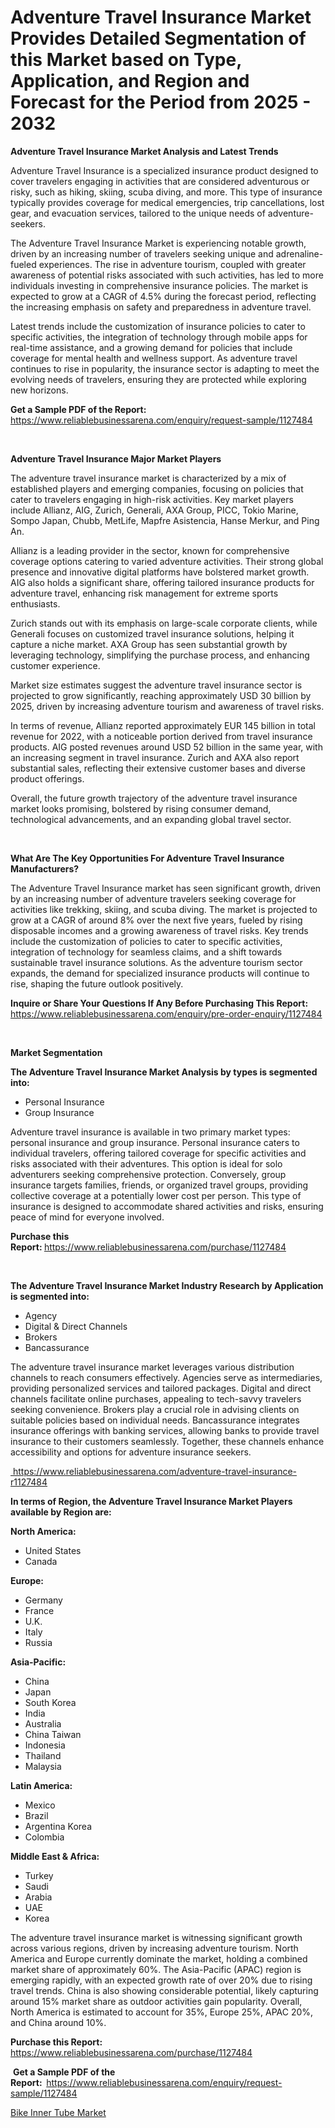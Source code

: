 <p><h1>Adventure Travel Insurance Market Provides Detailed Segmentation of this Market based on Type, Application, and Region and Forecast for the Period from 2025 - 2032</h1></p><p><strong>Adventure Travel Insurance Market Analysis and Latest Trends</strong></p>
<p><p>Adventure Travel Insurance is a specialized insurance product designed to cover travelers engaging in activities that are considered adventurous or risky, such as hiking, skiing, scuba diving, and more. This type of insurance typically provides coverage for medical emergencies, trip cancellations, lost gear, and evacuation services, tailored to the unique needs of adventure-seekers.</p><p>The Adventure Travel Insurance Market is experiencing notable growth, driven by an increasing number of travelers seeking unique and adrenaline-fueled experiences. The rise in adventure tourism, coupled with greater awareness of potential risks associated with such activities, has led to more individuals investing in comprehensive insurance policies. The market is expected to grow at a CAGR of 4.5% during the forecast period, reflecting the increasing emphasis on safety and preparedness in adventure travel.</p><p>Latest trends include the customization of insurance policies to cater to specific activities, the integration of technology through mobile apps for real-time assistance, and a growing demand for policies that include coverage for mental health and wellness support. As adventure travel continues to rise in popularity, the insurance sector is adapting to meet the evolving needs of travelers, ensuring they are protected while exploring new horizons.</p></p>
<p><strong>Get a Sample PDF of the Report:&nbsp;</strong> <a href="https://www.reliablebusinessarena.com/enquiry/request-sample/1127484?utm_campaign=3118&utm_medium=2&utm_source=Github&utm_content=ia&utm_term=06032025&utm_id=adventure-travel-insurance">https://www.reliablebusinessarena.com/enquiry/request-sample/1127484</a></p>
<p>&nbsp;</p>
<p><strong>Adventure Travel Insurance Major Market Players</strong></p>
<p><p>The adventure travel insurance market is characterized by a mix of established players and emerging companies, focusing on policies that cater to travelers engaging in high-risk activities. Key market players include Allianz, AIG, Zurich, Generali, AXA Group, PICC, Tokio Marine, Sompo Japan, Chubb, MetLife, Mapfre Asistencia, Hanse Merkur, and Ping An.</p><p>Allianz is a leading provider in the sector, known for comprehensive coverage options catering to varied adventure activities. Their strong global presence and innovative digital platforms have bolstered market growth. AIG also holds a significant share, offering tailored insurance products for adventure travel, enhancing risk management for extreme sports enthusiasts.</p><p>Zurich stands out with its emphasis on large-scale corporate clients, while Generali focuses on customized travel insurance solutions, helping it capture a niche market. AXA Group has seen substantial growth by leveraging technology, simplifying the purchase process, and enhancing customer experience. </p><p>Market size estimates suggest the adventure travel insurance sector is projected to grow significantly, reaching approximately USD 30 billion by 2025, driven by increasing adventure tourism and awareness of travel risks. </p><p>In terms of revenue, Allianz reported approximately EUR 145 billion in total revenue for 2022, with a noticeable portion derived from travel insurance products. AIG posted revenues around USD 52 billion in the same year, with an increasing segment in travel insurance. Zurich and AXA also report substantial sales, reflecting their extensive customer bases and diverse product offerings.</p><p>Overall, the future growth trajectory of the adventure travel insurance market looks promising, bolstered by rising consumer demand, technological advancements, and an expanding global travel sector.</p></p>
<p>&nbsp;</p>
<p><strong>What Are The Key Opportunities For Adventure Travel Insurance Manufacturers?</strong></p>
<p><p>The Adventure Travel Insurance market has seen significant growth, driven by an increasing number of adventure travelers seeking coverage for activities like trekking, skiing, and scuba diving. The market is projected to grow at a CAGR of around 8% over the next five years, fueled by rising disposable incomes and a growing awareness of travel risks. Key trends include the customization of policies to cater to specific activities, integration of technology for seamless claims, and a shift towards sustainable travel insurance solutions. As the adventure tourism sector expands, the demand for specialized insurance products will continue to rise, shaping the future outlook positively.</p></p>
<p><strong>Inquire or Share Your Questions If Any Before Purchasing This Report:</strong> <a href="https://www.reliablebusinessarena.com/enquiry/pre-order-enquiry/1127484?utm_campaign=3118&utm_medium=2&utm_source=Github&utm_content=ia&utm_term=06032025&utm_id=adventure-travel-insurance">https://www.reliablebusinessarena.com/enquiry/pre-order-enquiry/1127484</a></p>
<p>&nbsp;</p>
<p><strong>Market Segmentation</strong></p>
<p><strong>The Adventure Travel Insurance Market Analysis by types is segmented into:</strong></p>
<p><ul><li>Personal Insurance</li><li>Group Insurance</li></ul></p>
<p><p>Adventure travel insurance is available in two primary market types: personal insurance and group insurance. Personal insurance caters to individual travelers, offering tailored coverage for specific activities and risks associated with their adventures. This option is ideal for solo adventurers seeking comprehensive protection. Conversely, group insurance targets families, friends, or organized travel groups, providing collective coverage at a potentially lower cost per person. This type of insurance is designed to accommodate shared activities and risks, ensuring peace of mind for everyone involved.</p></p>
<p><strong>Purchase this Report:&nbsp;</strong><a href="https://www.reliablebusinessarena.com/purchase/1127484?utm_campaign=3118&utm_medium=2&utm_source=Github&utm_content=ia&utm_term=06032025&utm_id=adventure-travel-insurance">https://www.reliablebusinessarena.com/purchase/1127484</a></p>
<p>&nbsp;</p>
<p><strong>The Adventure Travel Insurance Market Industry Research by Application is segmented into:</strong></p>
<p><ul><li>Agency</li><li>Digital & Direct Channels</li><li>Brokers</li><li>Bancassurance</li></ul></p>
<p><p>The adventure travel insurance market leverages various distribution channels to reach consumers effectively. Agencies serve as intermediaries, providing personalized services and tailored packages. Digital and direct channels facilitate online purchases, appealing to tech-savvy travelers seeking convenience. Brokers play a crucial role in advising clients on suitable policies based on individual needs. Bancassurance integrates insurance offerings with banking services, allowing banks to provide travel insurance to their customers seamlessly. Together, these channels enhance accessibility and options for adventure insurance seekers.</p></p>
<p><a href="https://www.reliablebusinessarena.com/adventure-travel-insurance-r1127484?utm_campaign=3118&utm_medium=2&utm_source=Github&utm_content=ia&utm_term=06032025&utm_id=adventure-travel-insurance">&nbsp;https://www.reliablebusinessarena.com/adventure-travel-insurance-r1127484</a></p>
<p><strong>In terms of Region, the Adventure Travel Insurance Market Players available by Region are:</strong></p>
<p>
    <p> <strong> North America: </strong>
        <ul>
            <li>United States</li>
            <li>Canada</li>
        </ul>
        </p> 
    <p> <strong> Europe: </strong>
        <ul>
            <li>Germany</li>
            <li>France</li>
            <li>U.K.</li>
            <li>Italy</li>
            <li>Russia</li>
        </ul>
        </p> 
    <p> <strong> Asia-Pacific: </strong>
        <ul>
            <li>China</li>
            <li>Japan</li>
            <li>South Korea</li>
            <li>India</li>
            <li>Australia</li>
            <li>China Taiwan</li>
            <li>Indonesia</li>
            <li>Thailand</li>
            <li>Malaysia</li>
        </ul>
        </p> 
    <p> <strong> Latin America: </strong>
        <ul>
            <li>Mexico</li>
            <li>Brazil</li>
            <li>Argentina Korea</li>
            <li>Colombia</li>
        </ul>
        </p> 
    <p> <strong> Middle East & Africa: </strong>
        <ul>
            <li>Turkey</li>
            <li>Saudi</li>
            <li>Arabia</li>
            <li>UAE</li>
            <li>Korea</li>
        </ul>
    </p>
    </p>
<p><p>The adventure travel insurance market is witnessing significant growth across various regions, driven by increasing adventure tourism. North America and Europe currently dominate the market, holding a combined market share of approximately 60%. The Asia-Pacific (APAC) region is emerging rapidly, with an expected growth rate of over 20% due to rising travel trends. China is also showing considerable potential, likely capturing around 15% market share as outdoor activities gain popularity. Overall, North America is estimated to account for 35%, Europe 25%, APAC 20%, and China around 10%.</p></p>
<p><strong>Purchase this Report: </strong><a href="https://www.reliablebusinessarena.com/purchase/1127484?utm_campaign=3118&utm_medium=2&utm_source=Github&utm_content=ia&utm_term=06032025&utm_id=adventure-travel-insurance">https://www.reliablebusinessarena.com/purchase/1127484</a></p>
<p>&nbsp;<strong>Get a Sample PDF of the Report:&nbsp;&nbsp;</strong><a href="https://www.reliablebusinessarena.com/enquiry/request-sample/1127484?utm_campaign=3118&utm_medium=2&utm_source=Github&utm_content=ia&utm_term=06032025&utm_id=adventure-travel-insurance">https://www.reliablebusinessarena.com/enquiry/request-sample/1127484</a></p>
<p><strong></strong></p>
<p><p><a href="https://github.com/briandahm87/Market-Research-Report-List-1/blob/main/bike-inner-tube-market.md?utm_campaign=3118&utm_medium=2&utm_source=Github&utm_content=ia&utm_term=06032025&utm_id=adventure-travel-insurance">Bike Inner Tube Market</a></p></p>